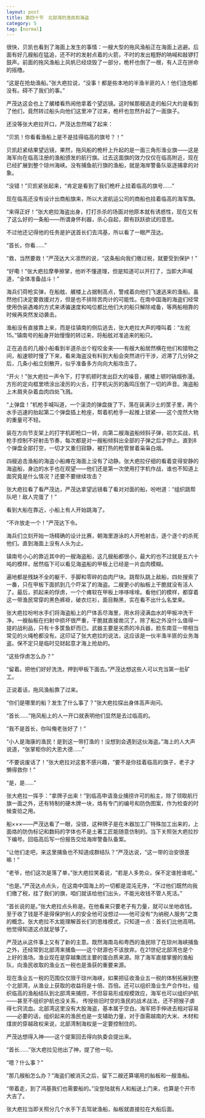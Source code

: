 ```yaml
---
layout: post
title: 第四十节　北部湾的渔民和海盗
category: 5
tag: [normal]
---
```


很快，贝凯也看到了海面上发生的事情：一艘大型的拖风渔船正在海面上逃避。后面有好几艘船在猛追，还不时的发射点着的火箭，不时的发出粗野的呐喊和敲锣打鼓声。前面的拖风渔船上风帆已经烧毁了一部分，桅杆也倒了一根，有人正在拼命的摇橹。

“这是在抢劫渔船。”张大疤拉说，“没事！都是些本地的半渔半匪的人！他们连炮都没有。碍不了我们的事。”

严茂达这会也上了艉楼看热闹他拿着个望远镜。这时候那艘逃走的船只大约是看到了他们，竟然转过船头向他们这里冲了过来，桅杆也忽然升起了一面旗子。

还没等张大疤拉开口，严茂达忽然喊了起来：

“贝凯！你看看渔船上是不是挂得临高的旗号？！”

贝凯赶紧结果望远镜，果然，拖风船的桅杆上升起的是一面三角形渔业旗――这是海军向在临高注册的渔船颁发的航行旗。过去这面旗的效力仅仅在临高附近，现在已经扩展到整个琼州海峡。没有捕鱼航行旗的渔船，就是海岸警备队驱逐捕拿的对象。

“没错！”贝凯紧张起来，“肯定是看到了我们桅杆上挂着临高的旗号……”

现在临高还没有设计出商船旗来，所以大波航运公司的商船也挂着临高的海军旗。

“来得正好！”张大疤拉海盗出身，打打杀杀的场面对他原本就有诱惑性，现在又有了这么好的一条船――所谓身怀利器，杀心自起，颇有跃跃欲试的意思。

不过他还记得他的任务是护送首长们去鸿基，所以看了一眼严茂达。

“首长，你看……”

“救，当然要救！”严茂达大义凛然的说，“这条船向我们缴过税，就要受到保护！”

“好嘞！”张大疤拉摩拳擦掌，他听不懂道理，但是知道可以开打了，当即大声喊道，“全体准备战斗！”

海兵们荷枪实弹，在船舷、艉楼上占据制高点，警戒着向他们飞速逃来的渔船。虽然他们决定要救援对方，但是也不排除苦肉计的可能性。在南中国海的海盗们经常使用伪装遇难的方式来诱骗速度和吨位都比他们大的船只解除戒备，等两船相靠的时候再突然发动袭击。

渔船没有直接靠上来，而是往镇南的侧后逃去，张大疤拉大声的嚎叫着：“左舵15。”镇南号的船身开始慢慢的转过来，将船舷对准追来的船只。

正在追击的几艘小船看到半道杀出个程咬金来――有艘大船居然横在他们和猎物之间，船速顿时慢了下来，看来海盗没有料到大船会突然进行干涉，迟滞了几分钟之后，几条小船立刻散开，似乎准备多方向向大船攻击了。

“开火！”张大疤拉一声令下，打字机顿时发出巨大的噪音，艉楼上顿时硝烟弥漫。方形的定向框里喷涂出凌厉的火舌，打字机尖厉的轰鸣压倒了一切的声音。海盗船上木屑夹杂着血肉四处飞溅。

“上弹盘！”机枪手喊叫道，一个滚烫的弹盘拨了下，落在装满沙土的筐子里，两个水手迅速的抬起第二个弹盘插上枪座，帮着机枪手一起推上锁紧――这个庞然大物的重量可不轻。

装在方向节支架上的打字机即枪口一转，向第二艘海盗船倾斜子弹，初次实战，机枪手控制不好射击节奏，每次都是对一艘船倾斜出全部的子弹之后才停止。直到8个弹盘全部打空，一切才又重归寂静，被打热的枪管冒着枭枭白烟。

四艘追击渔船的海盗小船瘫在海面上没有了动静。张大疤拉仔细的看着变得安静的海盗船，身边的水手也在观望――他们还是第一次使用打字机作战，谁也不知道上面究竟是什么情况？还要不要继续攻击？

张大疤拉看了看严茂达，严茂达拿望远镜看了看对对面的船，吩咐道：“组织跳帮队吧！敌人完蛋了！”

看到大船在靠近，小船上有人开始跳海了。

“不许放走一个！”严茂达下令。

海兵们立刻开始一场精确的设计比赛，朝海里游泳的人开枪射击，逐个逐个的杀死他们。直到海面上没有人头为止。

镇南号小心的靠近其中的一艘海盗船，这几艘船都很小，最大的也不过就是五六十吨的模样，居然临下可以看见海盗船的甲板上已经是一片血肉模糊。

遍地都是残缺不全的躯干、手脚和零碎的血肉尸块。跳帮队跳上敌船，四处搜索了一番，只在甲板下面抓到几个吓呆了的海盗。二艘更小的舢板上干脆就没有活人了。最后，抓起来的俘虏，一个个瘫软在甲板上哆哆嗦嗦。看他们的模样，都穿着这一带渔民常穿的黑色裤褂，破衣烂衫，面目黝黑，实在看不出什么名堂来。

张大疤拉吩咐水手们将海盗船上的尸体丢尽海里，用水将浸满血水的甲板冲洗干净。一艘舢板在扫射中损坏很严重，干脆就直接凿沉了。除了船之外没什么值得一提的战利品，只有十多筐鱼虾而已。武器主要是劣质的冷兵器，脸东南亚一带相当常见的火绳枪都没有。这印证了张大疤拉的说法，这应该是一伙半渔半匪的业务海盗。保不定只是临时见财起意才海上抢劫的。

“这些俘虏怎么办？”

“留着。把他们好好洗洗，押到甲板下面去。”严茂达想这些人可以充当第一批矿工。

正说着话，拖风渔船靠了过来。

“你们是哪里的船？发生了什么事了？”张大疤拉探出身体高声询问。

“首长……”拖风船上的人一开口就表明他们显然是去过临高的。

“我不是首长，你叫俺老张好了！”

“小人是海康的渔民！是到这一带打渔的！没想到会遇到这伙海盗。”海上的人大声说道，“张掌柜你的大恩大德……”

“不要说废话了！”张大疤拉对这套不感兴趣，“要不是你挂着临高的旗子，老子才懒得救你！”

“是，是……”

张大疤拉一挥手：“拿牌子出来！”到临高申请渔业捕捞许可的船主，除了领取航行旗一面之外，还有特制的硬木牌一块，烙有专门的编号和防伪图案，作为检查的时候查验之用。

船×××――严茂达看了一眼，没错，这种牌子是在木器加工厂特殊加工出来的，上面烙的防伪标记和数码的字体也不是土著工匠能随意仿制的。当下关照张大疤拉抄下编号。回临高后写一份报告交给海岸警备队备案。

“让他们走吧，来这里捕鱼也不知道成群结队？”严茂达说，“这一带的治安很差嘛！”

“老爷，他们这次是落了单，”张大疤拉笑着说，“若是人多势众，保不定谁抢谁呢。”

“也是。”严茂达点点头，在这南中国海上的一切都是混沌无序，“不过他们既然向我们缴了税，挂了我们的旗，咱们就该给他们出头，不能光收钱不管人死活。”

“首长说的是。”张大疤拉点头称是。在他看来只要老子有力量，就可以坐地收钱。至于收了钱是不是得保护别人的安全他可没想过――他可没有“为纳税人服务”之类的概念。张大疤拉不太能理解首长们的思维模式，只知道一点：首长们比他高明。他觉得知道这点就足够了。

严茂达从这件事上又有了新的主意。既然海南岛和粤西的渔民除了在琼州海峡捕鱼之外，还经常到北部湾来捕鱼――这个财源也不该放弃。在21世纪北部湾也是个上好的渔场。渔业现在是穿越集团主要的蛋白质来源。除了海军直接掌握的渔船队，向渔民收取的渔业五一税也是渔获的重要来源。

现在渔业五一税的范围仅仅限于琼州海峡，如果把征收渔业五一税的体制拓展到整个北部湾，从渔业上获取的收益将是十倍、百倍。还可以组织渔业生产合作社，组织临高的渔船结队到北部湾来捕捞，不但容易形成规模效应，海军也可以组织护航――甚至不组织护航也没关系， 传授些旧时空的渔民的战术战法，还不把猴子虐得七窍流血。北部湾这里没有大股海盗，基本属于空白。海军把手伸进去相对容易――必要的话，组织起来的渔民也是一支辅助力量，对于亟需越南的大米、木材和煤炭的穿越政权来说，北部湾制海权是一定要控制住的。

严茂达想得入神――这个提案回去得向执委会提出来。

“首长……”张大疤拉见他出了神，提了他一句。

“嗯？什么事？”

“那几艘船怎么办？”海盗们被消灭之后，留下二艘还算堪用的舢板和一艘渔船。

“带着走，到了鸿基我们也需要船的。”没登陆就有人和船送上门来，也算是个开市大吉了。

张大疤拉当即关照分几个水手下去驾驶渔船，舢板就直接拉在大船后面。